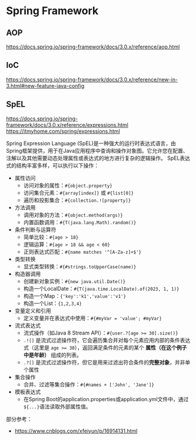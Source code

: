# Spring Framework

## AOP

https://docs.spring.io/spring-framework/docs/3.0.x/reference/aop.html

## IoC

https://docs.spring.io/spring-framework/docs/3.0.x/reference/new-in-3.html#new-feature-java-config

## SpEL

https://docs.spring.io/spring-framework/docs/3.0.x/reference/expressions.html
https://itmyhome.com/spring/expressions.html

Spring Expression Language (SpEL)是一种强大的运行时表达式语言，由Spring框架提供，用于在Java应用程序中查询和操作对象图。它允许您在配置、注解以及其他需要动态处理属性或表达式的地方进行复杂的逻辑操作。
SpEL表达式的结构丰富多样，可以执行以下操作：

- 属性访问
    - 访问对象的属性：`#{object.property}`
    - 访问集合元素：`#{array[index]}` 或 `#{list[0]}`
    - 遍历和投影集合：`#{collection.![property]}`
- 方法调用
    - 调用对象的方法：`#{object.method(args)}`
    - 内置函数调用：`#{T(java.lang.Math).random()}`
- 条件判断与运算符
    - 简单比较：`#{age > 18}`
    - 逻辑运算：`#{age > 18 && age < 60}`
    - 正则表达式匹配：`#{name matches '^[A-Za-z]+$'}`
- 类型转换
    - 显式类型转换：`#{#strings.toUpperCase(name)}`
- 构造器调用
    - 创建新对象实例：`#{new java.util.Date()}`
    - 构造一个LocalDate：`#{T(java.time.LocalDate).of(2023, 1, 1)}`
    - 构造一个Map：`{'key':'k1','value':'v1'}`
    - 构造一个List：`{1,2,3,4}`
- 变量定义和引用
    - 定义变量并在表达式中使用：`#{#myVar = 'value'; #myVar}`
- 流式表达式
    - 流式操作（如Java 8 Stream API）：`#{user.?[age >= 30].size()}`
    - `.![]` 是流式过滤操作符，它会遍历集合并对每个元素应用内部的条件表达式（这里是 `age >= 30`），返回满足条件的元素的某个
      **属性（在这个例子中是年龄）** 组成的列表。
    - `.?[]` 是流式过滤操作符，但它是用来过滤出符合条件的**完整对象**，并非单个属性
- 集合操作
    - 合并、过滤等集合操作：`#{#names + ['John', 'Jane']}`
- 模板表达式
    - 在Spring Boot的application.properties或application.yml文件中，通过`${...}`语法读取外部属性值。

部分参考：

- https://www.cnblogs.com/xfeiyun/p/16914131.html